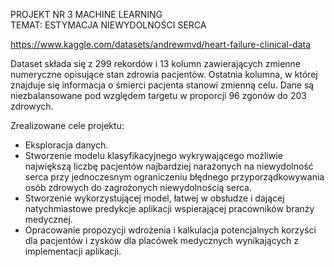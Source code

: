 PROJEKT NR 3 MACHINE LEARNING <br>
TEMAT: ESTYMACJA NIEWYDOLNOŚCI SERCA

https://www.kaggle.com/datasets/andrewmvd/heart-failure-clinical-data

Dataset składa się z 299 rekordów i 13 kolumn zawierających zmienne numeryczne opisujące stan zdrowia pacjentów. 
Ostatnia kolumna, w której znajduje się informacja o śmierci pacjenta stanowi zmienną celu. Dane są niezbalansowane pod względem targetu w proporcji 96 zgonów do 203 zdrowych. 

Zrealizowane cele projektu:
* Eksploracja danych.
* Stworzenie modelu klasyfikacyjnego wykrywającego możliwie największą liczbę pacjentów najbardziej narażonych na niewydolność serca przy jednoczesnym ograniczeniu błędnego przyporządkowywania osób zdrowych do zagrożonych niewydolnością serca. 
* Stworzenie wykorzystującej model, łatwej w obsłudze i dającej natychmiastowe predykcje aplikacji wspierającej pracowników branży medycznej.
* Opracowanie propozycji wdrożenia i kalkulacja potencjalnych korzyści dla pacjentów i zysków dla placówek medycznych wynikających z implementacji aplikacji.
